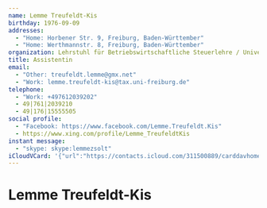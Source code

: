 ```yaml
---
name: Lemme Treufeldt-Kis
birthday: 1976-09-09
addresses:
  - "Home: Horbener Str. 9, Freiburg, Baden-Württember"
  - "Home: Werthmannstr. 8, Freiburg, Baden-Württember"
organization: Lehrstuhl für Betriebswirtschaftliche Steuerlehre / Universität FreiburgX-Skype:LemmeZsoltX-skype:LemmeZsolt
title: Assistentin
email:
  - "Other: treufeldt.lemme@gmx.net"
  - "Work: lemme.treufeldt-kis@tax.uni-freiburg.de"
telephone:
  - "Work: +497612039202"
  - 49|761|2039210
  - 49|176|15555505
social profile:
  - "Facebook: https://www.facebook.com/Lemme.Treufeldt.Kis"
  - https://www.xing.com/profile/Lemme_TreufeldtKis
instant message:
  - "skype: skype:lemmezsolt"
iCloudVCard: '{"url":"https://contacts.icloud.com/311500889/carddavhome/card/NzY1ZDRmODAtZTI4Zi00YTFkLWJiZDEtMGU3MjRlZTk1YTZl.vcf","etag":"\"kmfhdfbu\"","data":"BEGIN:VCARD\r\nVERSION:3.0\r\nFN:\r\nN:Treufeldt-Kis;Lemme;;;\r\nUID:765d4f80-e28f-4a1d-bbd1-0e724ee95a6e\r\nBDAY;VALUE=date:1976-09-09\r\nADR;TYPE=HOME:;;Horbener Str. 9;Freiburg;Baden-Württember;;;\r\nADR;TYPE=HOME:;;Werthmannstr. 8;Freiburg;Baden-Württember;;;\r\nWP1.X-ABLABEL:Home\r\nWP2.X-ABLABEL:Work\r\nWP3.X-ABLABEL:Work\r\nWP4.X-ABLABEL:Work\r\nWP5.X-ABLABEL:Work\r\nWP6.X-ABLABEL:Home\r\nitem0.X-ABLABEL:xing\r\nPRODID:ez-vcard 0.9.13-fc\r\nREV:2025-04-03T22:04:48Z\r\nORG:Lehrstuhl für Betriebswirtschaftliche Steuerlehre / Universität Freibur\r\n gX-Skype:LemmeZsoltX-skype:LemmeZsolt;\r\nTITLE:Assistentin\r\nEMAIL;TYPE=OTHER:treufeldt.lemme@gmx.net\r\nEMAIL;TYPE=WORK:lemme.treufeldt-kis@tax.uni-freiburg.de\r\nPHOTO;VALUE=uri:https://gateway.icloud.com/contacts/311500889/ck/card/e8df1\r\n 4ca056c0baa670188883b86f103\r\nTEL;TYPE=WORK:+497612039202\r\nTEL:49|761|2039210\r\nTEL:49|176|15555505\r\nX-SOCIALPROFILE;TYPE=facebook;X-USER=Lemme.Treufeldt.Kis;X-USERID=132792442\r\n 5;X-DISPLAYNAME=Lemme T-k:https://www.facebook.com/Lemme.Treufeldt.Kis\r\nIMPP;TYPE=HOME,pref;X-SERVICE-TYPE=skype:skype:lemmezsolt\r\nitem0.X-SOCIALPROFILE;X-USER=Lemme_TreufeldtKis:https://www.xing.com/profil\r\n e/Lemme_TreufeldtKis\r\nEND:VCARD"}'
---
```

# Lemme Treufeldt-Kis